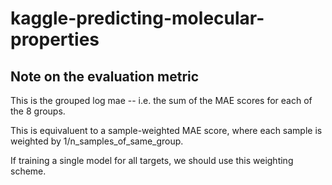 # kaggle-predicting-molecular-properties

## Note on the evaluation metric

This is the grouped log mae -- i.e. the sum of the MAE scores for each of the 8
groups.

This is equivaluent to a sample-weighted MAE score,
where each sample is weighted by 1/n_samples_of_same_group.

If training a single model for all targets, we should use this
weighting scheme.

